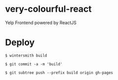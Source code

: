 # very-colourful-react

Yelp Frontend powered by ReactJS


# Deploy

    $ wintersmith build

    $ git commit -a -m 'build'

    $ git subtree push --prefix build origin gh-pages